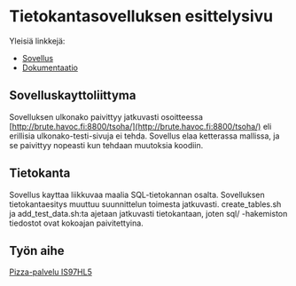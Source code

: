 # Tietokantasovelluksen esittelysivu

Yleisiä linkkejä:

* [Sovellus](http://brute.havoc.fi:8800/tsoha/)
* [Dokumentaatio](https://github.com/bgran/Tsoha-Bootstrap/blob/master/doc/dokumentaatio.pdf)

## Sovelluskayttoliittyma

Sovelluksen ulkonako paivittyy jatkuvasti osoitteessa [http://brute.havoc.fi:8800/tsoha/](http://brute.havoc.fi:8800/tsoha/)
eli erillisia ulkonako-testi-sivuja ei tehda. Sovellus elaa ketterassa mallissa, ja se paivittyy nopeasti kun
tehdaan muutoksia koodiin.

## Tietokanta

Sovellus kayttaa liikkuvaa maalia SQL-tietokannan osalta. Sovelluksen tietokantaesitys muuttuu
suunnittelun toimesta jatkuvasti. create_tables.sh ja add_test_data.sh:ta ajetaan jatkuvasti
tietokantaan, joten sql/ -hakemiston tiedostot ovat kokoajan paivitettyina.

## Työn aihe

[Pizza-palvelu IS97HL5](http://advancedkittenry.github.io/suunnittelu_ja_tyoymparisto/aiheet/Pizzapalvelu.html) 
